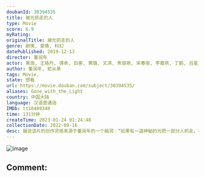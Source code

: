 ```yaml
---
doubanId: 30394535
title: 被光抓走的人
type: Movie
score: 6.9
myRating: 
originalTitle: 被光抓走的人
genre: 剧情, 爱情, 科幻
datePublished: 2019-12-13
director: 董润年
actor: 黄渤, 王珞丹, 谭卓, 白客, 黄璐, 文淇, 焦俊艳, 宋春丽, 李嘉琪, 丁鹤, 吕星辰, 黄觉, 李倩, 王菊, 李诞, 金靖承, 曹炳琨, 张腾岳, 田壮壮, 刘頔, 吕晓霖, 马东, 蛇从革, 卫西谛, 刘十六, 丁冠中, 桑可舟, 孙靖涵, 童索疑
author: 董润年, 蛇从革
tags: Movie, 
state: 想看
url: https://movie.douban.com/subject/30394535/
aliases: Gone_with_the_Light
country: 中国大陆
language: 汉语普通话
IMDb: tt10489348
time: 131分钟
createTime: 2023-01-24 01:24:48
collectionDate: 2022-09-16
desc: 据说该片的创作灵感来源于董润年的一个脑洞：“如果有一道神秘的光把一部分人抓走，社会的平静与法则被打破，我们该怎么办？”在导演的脑洞中，光代表什么？为什么人会被光抓走？谁会被光抓走？留下来的人要怎么办...
---
```


![image](p2575887979.jpg)

Comment: 
---

